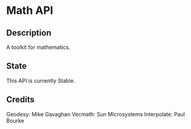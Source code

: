 # Math API

## Description

A toolkit for mathematics.

## State

This API is currently Stable.

## Credits

Geodesy: Mike Gavaghan
Vecmath: Sun Microsystems
Interpolate: Paul Bourke